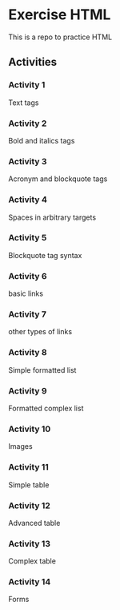 # Exercise HTML

This is a repo to practice HTML

## Activities

### Activity 1

Text tags

### Activity 2

Bold and italics tags

### Activity 3

Acronym and blockquote tags

### Activity 4

Spaces in arbitrary targets

### Activity 5

Blockquote tag syntax

### Activity 6

basic links

### Activity 7

other types of links

### Activity 8

Simple formatted list

### Activity 9

Formatted complex list

### Activity 10

Images

### Activity 11

Simple table

### Activity 12

Advanced table

### Activity 13

Complex table

### Activity 14

Forms
